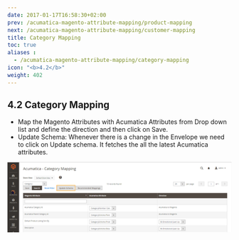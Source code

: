 ```yaml
---
date: 2017-01-17T16:58:30+02:00
prev: /acumatica-magento-attribute-mapping/product-mapping
next: /acumatica-magento-attribute-mapping/customer-mapping
title: Category Mapping
toc: true
aliases :
  - /acumatica-magento-attribute-mapping/category-mapping
icon: "<b>4.2</b>"
weight: 402
---
```

## 4.2 Category Mapping

*	Map the Magento Attributes with Acumatica Attributes from Drop down list and define the direction and then click on Save.
*	Update Schema: Whenever there is a change in the Envelope we need to click on Update schema. It fetches the all the latest Acumatica attributes.

![category-mapping](images/category-mapping.png?classes=shadow)
